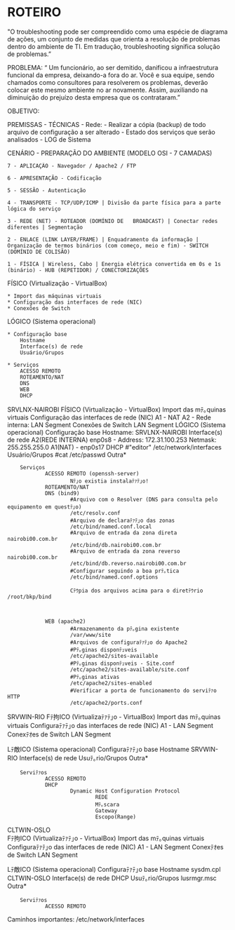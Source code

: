 # ROTEIRO

 "O troubleshooting pode ser compreendido como uma espécie de diagrama de ações, um conjunto de medidas que orienta a resolução de problemas dentro do ambiente de TI.
  Em tradução, troubleshooting significa solução de problemas.”

PROBLEMA: “ Um funcionário, ao ser demitido, danificou a infraestrutura funcional da empresa, deixando-a fora do ar. 
Você e sua equipe, sendo chamados como consultores para resolverem os problemas, deverão colocar este mesmo ambiente no ar novamente.
Assim, auxiliando na diminuição do prejuízo desta empresa que os contrataram.”


OBJETIVO:

 PREMISSAS - TÉCNICAS
	- Rede:
	- Realizar a cópia (backup) de todo arquivo de configuração a ser alterado
	- Estado dos serviços que serão analisados
	- LOG de Sistema

CENÁRIO - PREPARAÇÃO DO AMBIENTE
(MODELO OSI - 7 CAMADAS)

	7 - APLICAÇÃO - Navegador / Apache2 / FTP

	6 - APRESENTAÇÃO - Codificação

	5 - SESSÃO - Autenticação

	4 - TRANSPORTE - TCP/UDP/ICMP | Divisão da parte física para a parte lógica do serviço

	3 - REDE (NET) - ROTEADOR (DOMÍNIO DE 	BROADCAST) | Conectar redes diferentes | Segmentação

	2 - ENLACE (LINK LAYER/FRAME) | Enquadramento da informação | Organização de termos binários (com começo, meio e fim) - SWITCH (DOMÍNIO DE COLISÃO)

	1 - FÍSICA | Wireless, Cabo | Energia elétrica convertida em 0s e 1s (binário) - HUB (REPETIDOR) / CONECTORIZAÇÕES

FÍSICO (Virtualização - VirtualBox)

	* Import das máquinas virtuais
	* Configuração das interfaces de rede (NIC)
	* Conexões de Switch

LÓGICO (Sistema operacional)

	* Configuração base
		Hostname
		Interface(s) de rede
		Usuário/Grupos

	* Serviços
		ACESSO REMOTO
		ROTEAMENTO/NAT
		DNS
		WEB
		DHCP

SRVLNX-NAIROBI
FÍSICO (Virtualização - VirtualBox)
        Import das mﾃ｡quinas virtuais
        Configuração das interfaces de rede (NIC)
                A1 - NAT
                A2 - Rede interna: LAN Segment
        Conexões de Switch
                LAN Segment
LÓGICO (Sistema operacional)
        Configuração base
                Hostname:
                        SRVLNX-NAIROBI
                Interface(s) de rede
                        A2(REDE INTERNA) enp0s8 - 
                                Address: 172.31.100.253
                                Netmask: 255.255.255.0
                        A1(NAT) - enp0s17
                                DHCP
                                #"editor" /etc/network/interfaces
                Usuário/Grupos
                        #cat /etc/passwd
                Outra*
        
        Serviços
                ACESSO REMOTO (openssh-server)
                        Nﾃ｣o existia instalaﾃｧﾃ｣o!
                ROTEAMENTO/NAT
                DNS (bind9)
                        #Arquivo com o Resolver (DNS para consulta pelo equipamento em questﾃ｣o)
                        /etc/resolv.conf
                        #Arquivo de declaraﾃｧﾃ｣o das zonas
                        /etc/bind/named.conf.local
                        #Arquivo de entrada da zona direta nairobi00.com.br
                        /etc/bind/db.nairobi00.com.br
                        #Arquivo de entrada da zona reverso nairobi00.com.br
                        /etc/bind/db.reverso.nairobi00.com.br
                        #Configurar seguindo a boa prﾃ｡tica
                        /etc/bind/named.conf.options
                
                        Cﾃｳpia dos arquivos acima para o diretﾃｳrio /root/bkp/bind
                        
                        
                        
                WEB (apache2)
                        #Armazenamento da pﾃ｡gina existente
                        /var/www/site                        
                        #Arquivos de configuraﾃｧﾃ｣o do Apache2
                        #Pﾃ｡ginas disponﾃｭveis
                        /etc/apache2/sites-available
                        #Pﾃ｡ginas disponﾃｭveis - Site.conf
                        /etc/apache2/sites-available/site.conf
                        #Pﾃ｡ginas ativas
                        /etc/apache2/sites-enabled
                        #Verificar a porta de funcionamento do serviﾃｧo HTTP
                        /etc/apache2/ports.conf
                        


SRVWIN-RIO
Fﾃ拘ICO (Virtualizaﾃｧﾃ｣o - VirtualBox)
        Import das mﾃ｡quinas virtuais
        Configuraﾃｧﾃ｣o das interfaces de rede (NIC)
                A1 - LAN Segment
        Conexﾃｵes de Switch
                LAN Segment
                
Lﾃ敵ICO (Sistema operacional)
        Configuraﾃｧﾃ｣o base
                Hostname
                        SRVWIN-RIO
                Interface(s) de rede
                Usuﾃ｡rio/Grupos
                Outra*
        
        Serviﾃｧos
                ACESSO REMOTO
                DHCP
                        Dynamic Host Configuration Protocol
                                REDE
                                Mﾃ｡scara
                                Gateway
                                Escopo(Range)
                
CLTWIN-OSLO                
Fﾃ拘ICO (Virtualizaﾃｧﾃ｣o - VirtualBox)
        Import das mﾃ｡quinas virtuais
        Configuraﾃｧﾃ｣o das interfaces de rede (NIC)
                A1 - LAN Segment
        Conexﾃｵes de Switch
                LAN Segment
                
Lﾃ敵ICO (Sistema operacional)
        Configuraﾃｧﾃ｣o base
                Hostname
                        sysdm.cpl
                                CLTWIN-OSLO
                Interface(s) de rede
                        DHCP
                Usuﾃ｡rio/Grupos
                        lusrmgr.msc
                Outra*
        
        Serviﾃｧos
                ACESSO REMOTO




Caminhos importantes:
/etc/network/interfaces